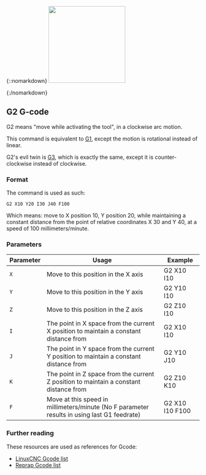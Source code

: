 {::nomarkdown}
<img src="images/gcode.png" class="pull-right" width="200" height="200">

{:/nomarkdown}
## G2 G-code

G2 means "move while activating the tool", in a clockwise arc motion.

This command is equivalent to [G1](g1), except the motion is rotational instead of linear.

G2's evil twin is [G3](g3), which is exactly the same, except it is counter-clockwise instead of clockwise.

### Format

The command is used as such:

```plaintext
G2 X10 Y20 I30 J40 F100
```

Which means: move to X position 10, Y position 20, while maintaining a constant distance from the point of relative coordinates X 30 and Y 40, at a speed of 100 millimeters/minute.

### Parameters

| Parameter | Usage | Example |
| --------- | ----- | ------- |
| `X` | Move to this position in the X axis | G2 X10 I10 |
| `Y` | Move to this position in the Y axis | G2 Y10 I10 |
| `Z` | Move to this position in the Z axis | G2 Z10 I10 |
| `I` | The point in X space from the current X position to maintain a constant distance from | G2 X10 I10 |
| `J` | The point in Y space from the current Y position to maintain a constant distance from | G2 Y10 J10 |
| `K` | The point in Z space from the current Z position to maintain a constant distance from | G2 Z10 K10 |
| `F` | Move at this speed in millimeters/minute (No F parameter results in using last G1 feedrate) | G2 X10 I10 F100 |

### Further reading

These resources are used as references for Gcode:
* [LinuxCNC Gcode list](http://linuxcnc.org/docs/html/gcode.html)
* [Reprap Gcode list](http://reprap.org/wiki/G-code)
